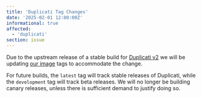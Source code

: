 ```yaml
---
title: 'Duplicati Tag Changes'
date: '2025-02-01 12:00:00Z'
informational: true
affected:
  - 'duplicati'
section: issue
---
```


Due to the upstream release of a stable build for [Duplicati v2](https://github.com/duplicati/duplicati/releases/tag/v2.1.0.4_stable_2025-01-31) we will be updating [our image](https://github.com/linuxserver/docker-duplicati/) tags to accommodate the change.

For future builds, the `latest` tag will track stable releases of Duplicati, while the `development` tag will track beta releases. We will no longer be building canary releases, unless there is sufficient demand to justify doing so.
